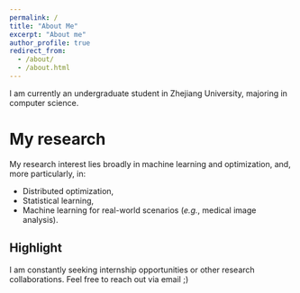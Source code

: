 ```yaml
---
permalink: /
title: "About Me"
excerpt: "About me"
author_profile: true
redirect_from: 
  - /about/
  - /about.html
---
```


I am currently an undergraduate student in Zhejiang University, majoring in computer science. 

My research
======
My research interest lies broadly in machine learning and optimization, and, more particularly, in:
  - Distributed optimization,
  - Statistical learning,
  - Machine learning for real-world scenarios (*e.g.*, medical image analysis).

Highlight
------
I am constantly seeking internship opportunities or other research collaborations. Feel free to reach out via email ;)
